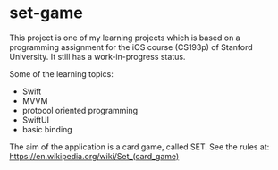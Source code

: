 # set-game
This project is one of my learning projects which is based on a programming assignment for the iOS course (CS193p) of Stanford University. It still has a work-in-progress status.

Some of the learning topics:
- Swift
- MVVM
- protocol oriented programming
- SwiftUI
- basic binding

The aim of the application is a card game, called SET. See the rules at: https://en.wikipedia.org/wiki/Set_(card_game)

